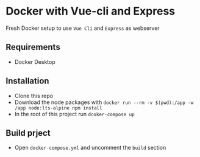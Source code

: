 # Docker with Vue-cli and Express

Fresh Docker setup to use `Vue Cli` and `Express` as webserver 

## Requirements

* Docker Desktop

## Installation

* Clone this repo
* Download the node packages with `docker run --rm -v $(pwd):/app -w /app node:lts-alpine npm install`
* In the root of this project run `dcoker-compose up`

## Build prject

* Open `docker-compose.yml` and uncomment the `build` section
